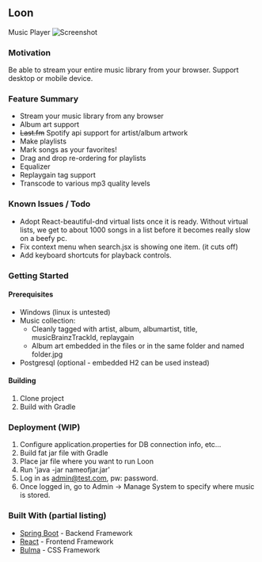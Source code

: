 ## Loon
Music Player
![Screenshot](https://i.imgur.com/GQD7KeL.jpg)

### Motivation
Be able to stream your entire music library from your browser. Support desktop or mobile device.
 

### Feature Summary
* Stream your music library from any browser
* Album art support
* ~~Last.fm~~ Spotify api support for artist/album artwork
* Make playlists
* Mark songs as your favorites!
* Drag and drop re-ordering for playlists
* Equalizer
* Replaygain tag support
* Transcode to various mp3 quality levels

### Known Issues / Todo
* Adopt React-beautiful-dnd virtual lists once it is ready. Without virtual lists, we get to about 1000 songs in a 
  list before it becomes really slow on a beefy pc.
* Fix context menu when search.jsx is showing one item. (it cuts off)
* Add keyboard shortcuts for playback controls.

### Getting Started

#### Prerequisites
* Windows (linux is untested)
* Music collection:
  * Cleanly tagged with artist, album, albumartist, title, musicBrainzTrackId, replaygain
  * Album art embedded in the files or in the same folder and named folder.jpg
* Postgresql (optional - embedded H2 can be used instead)

#### Building
1. Clone project
2. Build with Gradle

### Deployment (WIP)
1. Configure application.properties for DB connection info, etc...
2. Build fat jar file with Gradle
3. Place jar file where you want to run Loon
4. Run 'java -jar nameofjar.jar'
5. Log in as admin@test.com, pw: password.
6. Once logged in, go to Admin -> Manage System to specify where music is stored.

### Built With (partial listing)
* [Spring Boot](https://spring.io/projects/spring-boot) - Backend Framework
* [React](https://reactjs.org/) - Frontend Framework
* [Bulma](https://bulma.io/) - CSS Framework
